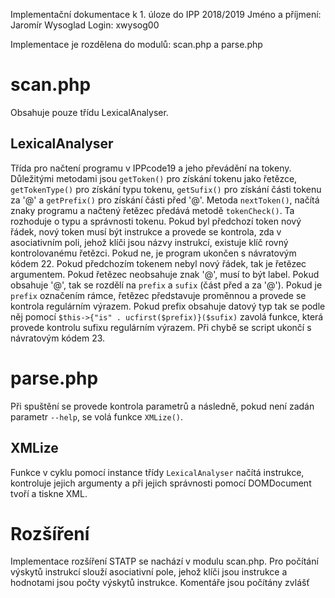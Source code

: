 Implementační dokumentace k 1. úloze do IPP 2018/2019
Jméno a příjmení: Jaromír Wysoglad
Login: xwysog00

Implementace je rozdělena do modulů: scan.php a parse.php

# scan.php
Obsahuje pouze třídu LexicalAnalyser.

## LexicalAnalyser
Třída pro načtení programu v IPPcode19 a jeho převádění na tokeny. Důležitými metodami jsou `getToken()` pro získání tokenu jako řetězce, `getTokenType()` pro získání typu tokenu, `getSufix()` pro získání části tokenu za '@' a `getPrefix()` pro získání části před '@'.
Metoda `nextToken()`, načítá znaky programu a načtený řetězec předává metodě `tokenCheck()`. Ta rozhoduje o typu a správnosti tokenu. Pokud byl předchozí token nový řádek, nový token musí být instrukce a provede se kontrola, zda v asociativním poli, jehož klíči jsou názvy instrukcí, existuje klíč rovný kontrolovanému řetězci. Pokud ne, je program ukončen s návratovým kódem 22. Pokud předchozím tokenem nebyl nový řádek, tak je řetězec argumentem. Pokud řetězec neobsahuje znak '@', musí to být label. Pokud obsahuje '@', tak se rozdělí na `prefix` a `sufix` (část před a za '@'). Pokud je `prefix` označením rámce, řetězec představuje proměnnou a provede se kontrola regulárním výrazem. Pokud prefix obsahuje datový typ tak se podle něj pomocí `$this->{"is" . ucfirst($prefix)}($sufix)` zavolá funkce, která provede kontrolu sufixu regulárním výrazem. Při chybě se script ukončí s návratovým kódem 23.

# parse.php
Při spuštění se provede kontrola parametrů a následně, pokud není zadán parametr `--help`, se volá funkce `XMLize()`.

## XMLize
Funkce v cyklu pomocí instance třídy `LexicalAnalyser` načítá instrukce, kontroluje jejich argumenty a při jejich správnosti pomocí DOMDocument tvoří a tiskne XML.

# Rozšíření
Implementace rozšíření STATP se nachází v modulu scan.php. Pro počítání výskytů instrukcí slouží asociativní pole, jehož klíči jsou instrukce a hodnotami jsou počty výskytů instrukce. Komentáře jsou počítány zvlášť
